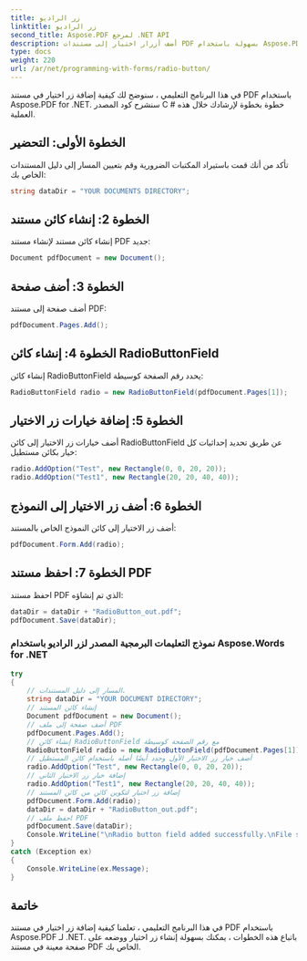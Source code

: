 ```yaml
---
title: زر الراديو
linktitle: زر الراديو
second_title: Aspose.PDF لمرجع .NET API
description: أضف أزرار اختيار إلى مستندات PDF بسهولة باستخدام Aspose.PDF for .NET.
type: docs
weight: 220
url: /ar/net/programming-with-forms/radio-button/
---
```


في هذا البرنامج التعليمي ، سنوضح لك كيفية إضافة زر اختيار في مستند PDF باستخدام Aspose.PDF for .NET. سنشرح كود المصدر C # خطوة بخطوة لإرشادك خلال هذه العملية.

## الخطوة الأولى: التحضير

تأكد من أنك قمت باستيراد المكتبات الضرورية وقم بتعيين المسار إلى دليل المستندات الخاص بك:

```csharp
string dataDir = "YOUR DOCUMENTS DIRECTORY";
```

## الخطوة 2: إنشاء كائن مستند

إنشاء كائن مستند لإنشاء مستند PDF جديد:

```csharp
Document pdfDocument = new Document();
```

## الخطوة 3: أضف صفحة

أضف صفحة إلى مستند PDF:

```csharp
pdfDocument.Pages.Add();
```

## الخطوة 4: إنشاء كائن RadioButtonField

إنشاء كائن RadioButtonField يحدد رقم الصفحة كوسيطة:

```csharp
RadioButtonField radio = new RadioButtonField(pdfDocument.Pages[1]);
```

## الخطوة 5: إضافة خيارات زر الاختيار

أضف خيارات زر الاختيار إلى كائن RadioButtonField عن طريق تحديد إحداثيات كل خيار بكائن مستطيل:

```csharp
radio.AddOption("Test", new Rectangle(0, 0, 20, 20));
radio.AddOption("Test1", new Rectangle(20, 20, 40, 40));
```

## الخطوة 6: أضف زر الاختيار إلى النموذج

أضف زر الاختيار إلى كائن النموذج الخاص بالمستند:

```csharp
pdfDocument.Form.Add(radio);
```

## الخطوة 7: احفظ مستند PDF

احفظ مستند PDF الذي تم إنشاؤه:

```csharp
dataDir = dataDir + "RadioButton_out.pdf";
pdfDocument.Save(dataDir);
```

### نموذج التعليمات البرمجية المصدر لزر الراديو باستخدام Aspose.Words for .NET 
```csharp
try
{
	// المسار إلى دليل المستندات.
	string dataDir = "YOUR DOCUMENT DIRECTORY";
	// إنشاء كائن المستند
	Document pdfDocument = new Document();
	// أضف صفحة إلى ملف PDF
	pdfDocument.Pages.Add();
	// إنشاء كائن RadioButtonField مع رقم الصفحة كوسيطة
	RadioButtonField radio = new RadioButtonField(pdfDocument.Pages[1]);
	// أضف خيار زر الاختيار الأول وحدد أيضًا أصله باستخدام كائن المستطيل
	radio.AddOption("Test", new Rectangle(0, 0, 20, 20));
	// إضافة خيار زر الاختيار الثاني
	radio.AddOption("Test1", new Rectangle(20, 20, 40, 40));
	// إضافة زر اختيار لتكوين كائن من كائن المستند
	pdfDocument.Form.Add(radio);
	dataDir = dataDir + "RadioButton_out.pdf";
	// احفظ ملف PDF
	pdfDocument.Save(dataDir);
	Console.WriteLine("\nRadio button field added successfully.\nFile saved at " + dataDir);
}
catch (Exception ex)
{
	Console.WriteLine(ex.Message);
}
```

## خاتمة

في هذا البرنامج التعليمي ، تعلمنا كيفية إضافة زر اختيار في مستند PDF باستخدام Aspose.PDF لـ .NET. باتباع هذه الخطوات ، يمكنك بسهولة إنشاء زر اختيار ووضعه على صفحة معينة في مستند PDF الخاص بك.